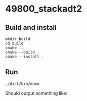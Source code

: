 # 49800_stackadt2

## Build and install

```console
mkdir build
cd build
cmake ..
cmake --build .
cmake --install .
```

## Run

```console
./dist/bin/demo
```

Should output something like:

```console
```

